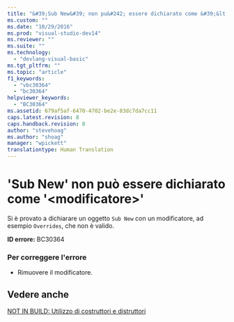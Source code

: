 ```yaml
---
title: "&#39;Sub New&#39; non pu&#242; essere dichiarato come &#39;&lt;modificatore&gt;&#39; | Microsoft Docs"
ms.custom: ""
ms.date: "10/29/2016"
ms.prod: "visual-studio-dev14"
ms.reviewer: ""
ms.suite: ""
ms.technology: 
  - "devlang-visual-basic"
ms.tgt_pltfrm: ""
ms.topic: "article"
f1_keywords: 
  - "vbc30364"
  - "bc30364"
helpviewer_keywords: 
  - "BC30364"
ms.assetid: 679af5af-6470-4702-be2e-83dc7da7cc11
caps.latest.revision: 8
caps.handback.revision: 8
author: "stevehoag"
ms.author: "shoag"
manager: "wpickett"
translationtype: Human Translation
---
```

# &#39;Sub New&#39; non pu&#242; essere dichiarato come &#39;&lt;modificatore&gt;&#39;
Si è provato a dichiarare un oggetto `Sub New` con un modificatore, ad esempio `Overrides`, che non è valido.  
  
 **ID errore:** BC30364  
  
### Per correggere l'errore  
  
-   Rimuovere il modificatore.  
  
## Vedere anche  
 [NOT IN BUILD: Utilizzo di costruttori e distruttori](http://msdn.microsoft.com/it-it/548eebe1-86c4-4377-b2f5-447cb8be3d90)